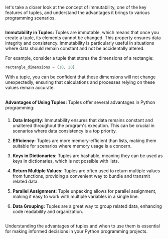 let's take a closer look at the concept of immutability, one of the key features of tuples, and understand the  advantages it brings to various programming scenarios.
##
**Immutability in Tuples:**
Tuples are immutable, which means that once you create a tuple, its elements cannot be changed. This property ensures data integrity and consistency. Immutability is particularly useful in situations where data should remain constant and not be accidentally altered.

For example, consider a tuple that stores the dimensions of a rectangle:

```python
rectangle_dimensions = (10, 20)
```

With a tuple, you can be confident that these dimensions will not change unexpectedly, ensuring that calculations and processes relying on these values remain accurate.
##
**Advantages of Using Tuples:**
Tuples offer several advantages in Python programming:
###
1. **Data Integrity:** Immutability ensures that data remains constant and unaltered throughout the program's execution. This can be crucial in scenarios where data consistency is a top priority.

2. **Efficiency:** Tuples are more memory-efficient than lists, making them suitable for scenarios where memory usage is a concern.

3. **Keys in Dictionaries:** Tuples are hashable, meaning they can be used as keys in dictionaries, which is not possible with lists.

4. **Return Multiple Values:** Tuples are often used to return multiple values from functions, providing a convenient way to bundle and transmit related data.

5. **Parallel Assignment:** Tuple unpacking allows for parallel assignment, making it easy to work with multiple variables in a single line.

6. **Data Grouping:** Tuples are a great way to group related data, enhancing code readability and organization.
##
Understanding the advantages of tuples and when to use them is essential for making informed decisions in your Python programming projects.
###
